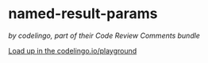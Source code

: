# named-result-params

_by codelingo, part of their Code Review Comments bundle_


[Load up in the codelingo.io/playground](https://codelingo.io/playground/?repo=github.com/codelingo/hub&dir=tenets/codelingo/code-review-comments/named-result-params&tenet=codelingo/code-review-comments/named-result-params)
